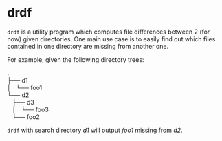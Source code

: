 # drdf

`drdf` is a utility program which computes file differences between 2 (for now) given directories. One main use case is to easily find out which files contained in one directory are missing from another one. 

For example, given the following directory trees: 

.  
├── d1  
│   └── foo1  
└── d2  
   ├── d3  
   │   └── foo3  
   └── foo2

`drdf` with search directory *d1* will output *foo1* missing from *d2*. 

# 